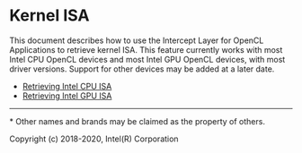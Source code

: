 # Kernel ISA

This document describes how to use the Intercept Layer for OpenCL Applications to
retrieve kernel ISA.  This feature currently works with most Intel CPU OpenCL
devices and most Intel GPU OpenCL devices, with most driver versions.  Support
for other devices may be added at a later date.

* [Retrieving Intel CPU ISA](kernel_isa_cpu.md)
* [Retrieving Intel GPU ISA](kernel_isa_gpu.md)

---

\* Other names and brands may be claimed as the property of others.

Copyright (c) 2018-2020, Intel(R) Corporation

